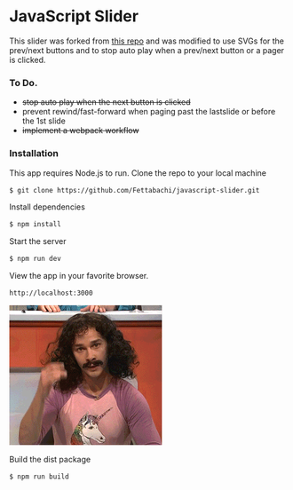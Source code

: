 # JavaScript Slider

This slider was forked from [this repo](https://github.com/codebubb/javascript-slider) and was modified to use SVGs for the prev/next buttons and to stop auto play when a prev/next button or a pager is clicked.

### To Do.

  - ~~stop auto play when the next button is clicked~~
  - prevent rewind/fast-forward when paging past the lastslide or before the 1st slide
  - ~~implement a webpack workflow~~
  
### Installation
This app requires Node.js to run.
Clone the repo to your local machine
```sh
$ git clone https://github.com/Fettabachi/javascript-slider.git
```
Install dependencies
```sh
$ npm install
```
Start the server
```sh
$ npm run dev
```
View the app in your favorite browser.
```sh
http://localhost:3000
```
![](magic-giphy.gif)

Build the dist package
```sh
$ npm run build
```
